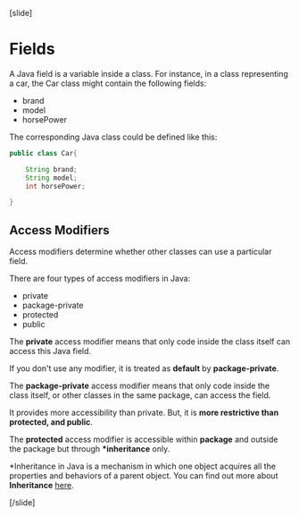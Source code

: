 [slide]

# Fields

A Java field is a variable inside a class. For instance, in a class representing a car, the Car class might contain the following fields:

- brand
- model
- horsePower

The corresponding Java class could be defined like this:

```java
public class Car{

    String brand;
    String model;
    int horsePower;

}
```

## Access Modifiers

Access modifiers determine whether other classes can use a particular field.

There are four types of access modifiers in Java:

- private
- package-private
- protected
- public 

The **private** access modifier means that only code inside the class itself can access this Java field.

If you don't use any modifier, it is treated as **default** by **package-private**.

The **package-private** access modifier means that only code inside the class itself, or other classes in the same package, can access the field.

It provides more accessibility than private. But, it is **more restrictive than protected, and public**.

The **protected** access modifier is accessible within **package** and outside the package but through **\*inheritance** only.




\*Inheritance in Java is a mechanism in which one object acquires all the properties and behaviors of a parent object. You can find out more about **Inheritance** [here](https://docs.oracle.com/javase/tutorial/java/concepts/inheritance.html).



[/slide]